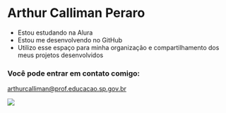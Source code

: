 # Arthur Calliman Peraro

- Estou estudando na Alura
- Estou me desenvolvendo no GitHub
- Utilizo esse espaço para minha organização e compartilhamento dos meus projetos desenvolvidos

### Você pode entrar em contato comigo:

arthurcalliman@prof.educacao.sp.gov.br

![](https://media1.tenor.com/m/PFPHDuvMncYAAAAC/study5x.gif)
